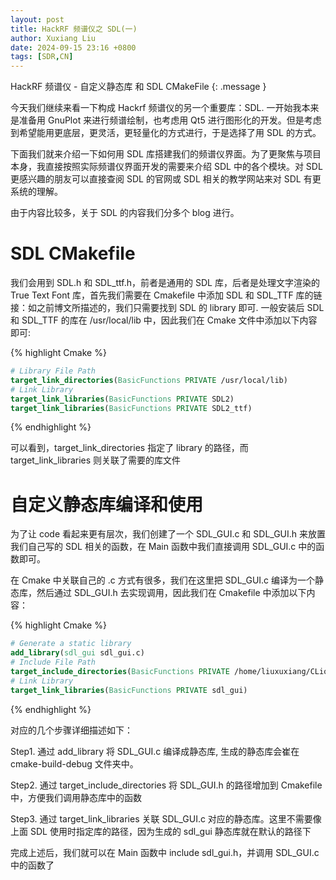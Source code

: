 ```yaml
---
layout: post
title: HackRF 频谱仪之 SDL(一)
author: Xuxiang Liu
date: 2024-09-15 23:16 +0800
tags: [SDR,CN]
---
```


HackRF 频谱仪 - 自定义静态库 和 SDL CMakeFile
{: .message }

今天我们继续来看一下构成 Hackrf 频谱仪的另一个重要库：SDL. 一开始我本来是准备用 GnuPlot 来进行频谱绘制，也考虑用 Qt5 进行图形化的开发。但是考虑到希望能用更底层，更灵活，更轻量化的方式进行，于是选择了用 SDL 的方式。

下面我们就来介绍一下如何用 SDL 库搭建我们的频谱仪界面。为了更聚焦与项目本身，我直接按照实际频谱仪界面开发的需要来介绍 SDL 中的各个模块。对 SDL 更感兴趣的朋友可以直接查阅 SDL 的官网或 SDL 相关的教学网站来对 SDL 有更系统的理解。

由于内容比较多，关于 SDL 的内容我们分多个 blog 进行。

# SDL CMakefile

我们会用到 SDL.h 和 SDL_ttf.h，前者是通用的 SDL 库，后者是处理文字渲染的 True Text Font 库，首先我们需要在 Cmakefile 中添加 SDL 和 SDL_TTF 库的链接：如之前博文所描述的，我们只需要找到 SDL 的 library 即可. 一般安装后 SDL 和 SDL_TTF 的库在 /usr/local/lib 中，因此我们在 Cmake 文件中添加以下内容即可:

{% highlight Cmake %}
```Cmake
# Library File Path
target_link_directories(BasicFunctions PRIVATE /usr/local/lib)
# Link Library
target_link_libraries(BasicFunctions PRIVATE SDL2)
target_link_libraries(BasicFunctions PRIVATE SDL2_ttf)
```
{% endhighlight %}

可以看到，target_link_directories 指定了 library 的路径，而 target_link_libraries 则关联了需要的库文件

# 自定义静态库编译和使用

为了让 code 看起来更有层次，我们创建了一个 SDL_GUI.c 和 SDL_GUI.h 来放置我们自己写的 SDL 相关的函数，在 Main 函数中我们直接调用 SDL_GUI.c 中的函数即可。

在 Cmake 中关联自己的 .c 方式有很多，我们在这里把 SDL_GUI.c 编译为一个静态库，然后通过 SDL_GUI.h 去实现调用，因此我们在 Cmakefile 中添加以下内容：

{% highlight Cmake %}
```Cmake
# Generate a static library
add_library(sdl_gui sdl_gui.c)
# Include File Path
target_include_directories(BasicFunctions PRIVATE /home/liuxuxiang/CLionProjects/BasicFunctions/include)
# Link Library
target_link_libraries(BasicFunctions PRIVATE sdl_gui)
```
{% endhighlight %}

对应的几个步骤详细描述如下：

Step1. 通过 add_library 将 SDL_GUI.c 编译成静态库, 生成的静态库会崔在 cmake-build-debug 文件夹中。

Step2. 通过 target_include_directories 将 SDL_GUI.h 的路径增加到 Cmakefile 中，方便我们调用静态库中的函数

Step3. 通过 target_link_libraries 关联 SDL_GUI.c 对应的静态库。这里不需要像上面 SDL 使用时指定库的路径，因为生成的 sdl_gui 静态库就在默认的路径下

完成上述后，我们就可以在 Main 函数中 include sdl_gui.h，并调用 SDL_GUI.c 中的函数了
